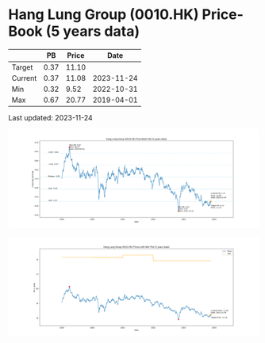 # Hang Lung Group (0010.HK) Price-Book (5 years data)

|     | PB   | Price | Date       |
|-----|------|-------|------------|
| Target | 0.37 | 11.10  |  |
| Current | 0.37 | 11.08  | 2023-11-24 |
| Min | 0.32 | 9.52  | 2022-10-31 |
| Max | 0.67 | 20.77  | 2019-04-01 |

Last updated: 2023-11-24

![Plot of Price-Book ratio for Hang Lung Group (0010.HK)](0010_pb_5.png)

![Plot of Price with NAV for Hang Lung Group (0010.HK)](0010_price_nav_5.png)
